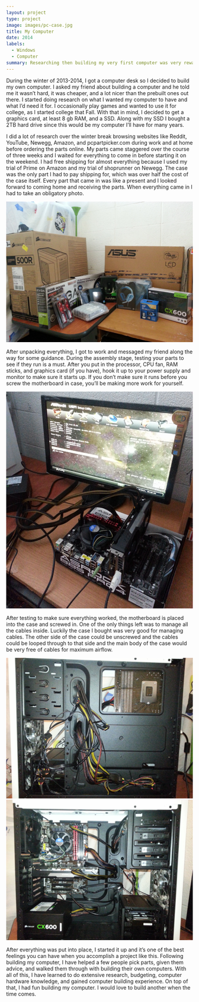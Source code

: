 ```yaml
---
layout: project
type: project
image: images/pc-case.jpg
title: My Computer
date: 2014
labels:
  - Windows
  - Computer
summary: Researching then building my very first computer was very rewarding.
---
```


During the winter of 2013-2014, I got a computer desk so I decided to build my own computer. I asked my friend about building a computer and he told me it wasn’t hard, it was cheaper, and a lot nicer than the prebuilt ones out there. I started doing research on what I wanted my computer to have and what I’d need it for. I occasionally play games and wanted to use it for college, as I started college that Fall. With that in mind, I decided to get a graphics card, at least 8 gb RAM, and a SSD. Along with my SSD I bought a 2TB hard drive since this would be my computer I’ll have for many years. 

I did a lot of research over the winter break browsing websites like Reddit, YouTube, Newegg, Amazon, and pcpartpicker.com during work and at home before ordering the parts online. My parts came staggered over the course of three weeks and I waited for everything to come in before starting it on the weekend. I had free shipping for almost everything because I used my trial of Prime on Amazon and my trial of shoprunner on Newegg. The case was the only part I had to pay shipping for, which was over half the cost of the case itself. Every part that came in was like a present and I looked forward to coming home and receiving the parts. When everything came in I had to take an obligatory photo.

  <img class="ui large rounded image" src="../images/pcparts.jpg">

After unpacking everything, I got to work and messaged my friend along the way for some guidance. During the assembly stage, testing your parts to see if they run is a must. After you put in the processor, CPU fan, RAM sticks, and graphics card (if you have), hook it up to your power supply and monitor to make sure it starts up. If you don’t make sure it runs before you screw the motherboard in case, you’ll be making more work for yourself.

  <img class="ui large rounded image" src="../images/component-testing.jpg">

After testing to make sure everything worked, the motherboard is placed into the case and screwed in. One of the only things left was to manage all the cables inside. Luckily the case I bought was very good for managing cables. The other side of the case could be unscrewed and the cables could be looped through to that side and the main body of the case would be very free of cables for maximum airflow.

  <img class="ui medium left floated rounded image" src="../images/cable-management.jpg">
  
  <img class="ui medium right rounded image" src="../images/cable-management1.jpg">

After everything was put into place, I started it up and it’s one of the best feelings you can have when you accomplish a project like this. Following building my computer, I have helped a few people pick parts, given them advice, and walked them through with building their own computers. With all of this, I have learned to do extensive research, budgeting, computer hardware knowledge, and gained computer building experience. On top of that, I had fun building my computer. I would love to build another when the time comes. 



  
  

